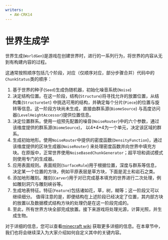 ```yaml
---
writers:
  - AW-CRK14
---
```


# 世界生成学

世界生成(`WorldGen`)是游戏在创建世界时，进行的一系列行为，将世界的内容从无到有构建内容的过程。

这通常按照顺序包括几个阶段，对应（仅顺序对应，部分步骤合并）代码中的`ChunkStatus`类的顺序：

1. 基于世界的种子(`Seed`)生成伪随机器，初始化噪音系统(`Noise`)
2. 决定结构位置。在这一阶段，结构(`Structure`)将寻找允许的放置位置，从结构集(`StructureSet`)
   中挑选可用的结构，并确定每个分片(`Piece`)的位置与旋转等信息。这一阶段方块尚未生成，直接由群系源(`BiomeSource`)
   与高度访问器(`LevelHeightAccessor`)提供位置信息。
3. 决定位置群系。使用一组预先配置的噪音(`NoiseRouter`)中的六个参数，通过该维度提供的群系源(`BiomeSource`)，
   以4\*4\*4为一个单元，决定该区域的群系。
4. 生成初始地形。使用`NoiseRouter`中提供的密度函数(`DensityFunction`)，通过该维度提供的区块生成器(`NoiseRouter`)
   来处理密度函数并向世界中填充方块。在原版中，正常世界使用`NoiseBasedChunkGenerator`；超平坦和调试模式则使用专门的生成器。
5. 应用表面规则。表面规则(`SurfaceRule`)用于根据位置，深度与群系等信息，决定某一个位置的方块，例如平原表层是草方块，下面是泥土和岩石之类。
6. 添加地形雕刻。雕刻(`Carver`)用于对已完成基本填充的世界进行二次处理，例如雕刻洞穴与雕刻峡谷等。
7. 生成地表特征。特征(`Feature`)包括诸如花，草，树，糊等；这一阶段又可以继续细分。
   值得注意的是，即便结构在上述阶段已经决定了位置，其内部方块的放置以及数据模式结构方块的处理仍是在这一阶段完成的。
8. 至此，所有世界方块全部完成放置。接下来游戏将处理光源，计算光照，并生成生物。

对于详细的信息，您可以查看[minecraft wiki](https://zh.minecraft.wiki/w/%E4%B8%96%E7%95%8C%E7%94%9F%E6%88%90?variant=zh-cn)
获取更多详细的信息。在本章节中，我们也将会继续深入为大家介绍如何自定义其中的关键内容。